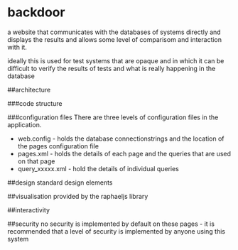 # backdoor
a website that communicates with the databases of systems directly and displays the results and allows some level of comparisom and interaction with it.

ideally this is used for test systems that are opaque and in which it can be difficult to verify the results of tests and what is really happening in the database

##architecture

###code structure

###configuration files
There are three levels of configuration files in the application.
* web.config - holds the database connectionstrings and the location of the pages configuration file
* pages.xml - holds the details of each page and the queries that are used on that page
* query_xxxxx.xml - hold the details of individual queries

##design
standard design elements

##visualisation
provided by the raphaeljs library

##interactivity

##security
no security is implemented by default on these pages - it is recommended that a level of security is implemented by anyone using this system

